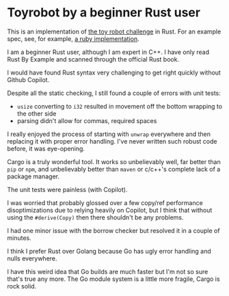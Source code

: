 # Toyrobot by a beginner Rust user

This is an implementation of [the toy robot challenge](https://joneaves.wordpress.com/2014/07/21/toy-robot-coding-test/) in Rust. For an example spec, see, for example, [a ruby implementation](https://github.com/RafaelChefe/toy_robot).

I am a beginner Rust user, although I am expert in C++. I have only read Rust By Example and scanned through the official Rust book.

I would have found Rust syntax very challenging to get right quickly without Github Copilot.

Despite all the static checking, I still found a couple of errors with unit tests:

-   `usize` converting to `i32` resulted in movement off the bottom wrapping to the other side
-   parsing didn't allow for commas, required spaces

I really enjoyed the process of starting with `unwrap` everywhere and then replacing it with proper error handling. I've never written such robust code before, it was eye-opening.

Cargo is a truly wonderful tool. It works so unbelievably well, far better than `pip` or `npm`, and unbelievably better than `maven` or c/c++'s complete lack of a package manager.

The unit tests were painless (with Copilot).

I was worried that probably glossed over a few copy/ref performance disoptimizations due to relying heavily on Copilot, but I think that without using the `#derive(Copy)` then there shouldn't be any problems.

I had one minor issue with the borrow checker but resolved it in a couple of minutes.

I think I prefer Rust over Golang because Go has ugly error handling and nulls everywhere.

I have this weird idea that Go builds are much faster but I'm not so sure that's true any more. The Go module system is a little more fragile, Cargo is rock solid.
